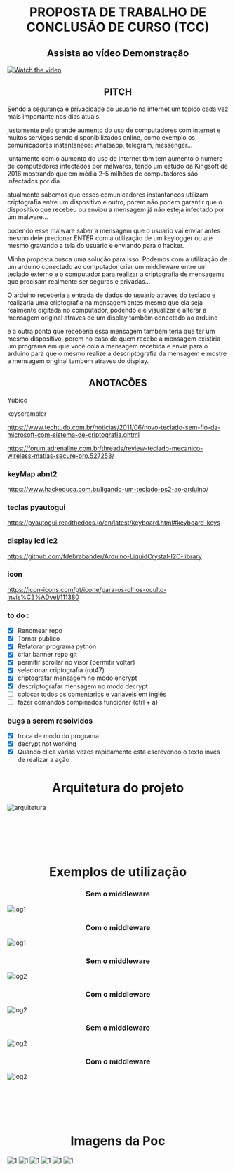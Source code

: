 <h1 align="center">PROPOSTA DE TRABALHO DE CONCLUSÃO DE CURSO (TCC)</h1>

<h2 align="center">Assista ao vídeo Demonstração</h2>

[![Watch the video](https://user-images.githubusercontent.com/32443720/201154283-ecf50440-0964-4207-ac31-1d5e1d04e25c.png)](https://youtu.be/Wa5P3EffBTg)

<h2 align="center">PITCH</h2>
Sendo a segurança e privacidade do usuario na internet um topico cada vez mais importante nos dias atuais.

justamente pelo grande aumento do uso de computadores com internet e muitos serviços sendo disponibilizados online,
como exemplo os comunicadores instantaneos: whatsapp, telegram, messenger...

juntamente com o aumento do uso de internet tbm tem aumento o numero de computadores infectados por malwares, tendo um estudo da Kingsoft de 2016 mostrando que em média 2-5 milhões de computadores são infectados por dia

atualmente sabemos que esses comunicadores instantaneos utilizam criptografia entre um dispositivo e outro, porem não podem garantir que o dispositivo que recebeu ou enviou a mensagem já não esteja infectado por um malware...

podendo esse malware saber a mensagem que o usuario vai enviar antes mesmo dele precionar ENTER com a utilização de um keylogger ou ate mesmo gravando a tela do usuario e enviando para o hacker.

Minha proposta busca uma solução para isso.
Podemos com a utilização de um arduino conectado ao computador criar um middleware entre um teclado externo e o computador
para realizar a criptografia de mensagems que precisam realmente ser seguras e privadas...

O arduino receberia a entrada de dados do usuario atraves do teclado e realizaria uma criptografia na mensagem antes mesmo que ela seja realmente digitada no computador, podendo ele visualizar e alterar a mensagem original atraves de um display também conectado ao arduino

e a outra ponta que receberia essa mensagem também teria que ter um mesmo dispositivo, 
porem no caso de quem recebe a mensagem existiria um programa em que você cola a mensagem recebida e envia para o arduino para que o mesmo realize a descriptografia da mensagem e mostre a mensagem original também atraves do display.

<h2 align="center">ANOTACÕES</h2>

Yubico

keyscrambler

https://www.techtudo.com.br/noticias/2011/06/novo-teclado-sem-fio-da-microsoft-com-sistema-de-criptografia.ghtml

https://forum.adrenaline.com.br/threads/review-teclado-mecanico-wireless-matias-secure-pro.527253/

### keyMap abnt2 

https://www.hackeduca.com.br/ligando-um-teclado-ps2-ao-arduino/

### teclas pyautogui
https://pyautogui.readthedocs.io/en/latest/keyboard.html#keyboard-keys

### display lcd ic2
https://github.com/fdebrabander/Arduino-LiquidCrystal-I2C-library

### icon
https://icon-icons.com/pt/icone/para-os-olhos-oculto-invis%C3%ADvel/111380

### to do :
- [x] Renomear repo
- [x] Tornar publico
- [x] Refatorar programa python
- [x] criar banner repo git
- [x] permitir scrollar no visor (permitir voltar)
- [x] selecionar criptografia (rot47)
- [x] criptografar mensagem no modo encrypt
- [x] descriptografar mensagem no modo decrypt
- [ ] colocar todos os comentarios e variaveis em inglês
- [ ] fazer comandos compinados funcionar (ctrl + a)

### bugs a serem resolvidos
- [x] troca de modo do programa
- [x] decrypt not working
- [x] Quando clica varias vezes rapidamente esta escrevendo o texto invés de realizar a ação

<h1 align="center">Arquitetura do projeto</h1>

![arquitetura](images/arquitetura.png)

<br/>
<br/>
<br/>
<br/>

<h1 align="center">Exemplos de utilização</h1>

<h3 align="center">Sem o middleware</h3>

![log1](images/mensagens_sem_middleware/log-1/2023-05-14%2000:17:14.672851.png)

<h3 align="center">Com o middleware</h3>

![log1](images/mensagens_com_middleware/log-1/2023-05-14%2001:27:24.596708.png)


<h3 align="center">Sem o middleware</h3>

![log2](images/mensagens_sem_middleware/log-2/2023-05-14%2000:18:00.963768.png)

<h3 align="center">Com o middleware</h3>

![log2](images/mensagens_com_middleware/log-2/2023-05-14%2001:28:24.731790.png)

<h3 align="center">Sem o middleware</h3>

![log2](images/mensagens_sem_middleware/log-3/2023-05-14%2000:24:25.820404.png)

<h3 align="center">Com o middleware</h3>

![log2](images/mensagens_com_middleware/log-2/2023-05-14%2001:28:24.731790.png)

<br/>
<br/>
<br/>
<br/>


<h1 align="center">Imagens da Poc</h1>

![1](images/middleware/1.jpg)
![1](images/middleware/2.jpg)
![1](images/middleware/3.jpg)
![1](images/middleware/4.jpg)
![1](images/middleware/5.jpg)
![1](images/middleware/6.jpg)
